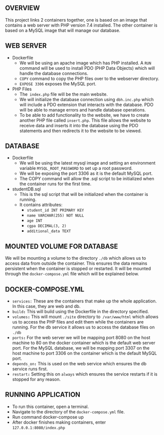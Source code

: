 ## **OVERVIEW**

This project links 2 containers together, one is based on an image that contains a web server with PHP version 7.4 installed. The other container is based on a MySQL image that will manage our database.


## **WEB SERVER**



* Dockerfile
    * We will be using an apache image which has PHP installed. A `RUN` command will be used to install PDO (PHP Data Objects) which will handle the database connections.
    * `COPY` command to copy the PHP files over to the webserver directory.
    * `EXPOSE 3306` exposes the MySQL port.
* PHP Files
    * The` index.php` file will be the main website.
    * We will initialize the database connection using `dbh.inc.php` which will include a PDO extension that interacts with the database. PDO will be able to manage errors and handle database operations. 
    * To be able to add functionality to the website, we have to create another PHP file called `insert.php`. This file allows the website to receive data and inserts it into the database using the PDO statements and then redirects it to the website to be viewed.


## **DATABASE**



* Dockerfile
    * We will be using the latest mysql image and setting an environment variable  `MYSQL_ROOT_PASSWORD` to set up a root password. 
    * We will be exposing the port 3306 as it is the default MySQL port. 
    * The COPY command will allow the .sql script to be initialized when the container runs for the first time.
* studentDB.sql
    * This is the sql script that will be initialized when the container is running.
    * It contains attributes:
        * `student_id INT PRIMARY KEY`
        * `name VARCHAR(255) NOT NULL`
        * `age INT`
        * `cgpa DECIMAL(3, 2)`
        * `additional_data TEXT`


## **MOUNTED VOLUME FOR DATABASE**

We will be mounting a volume to the directory `./db` which allows us to access data from outside the container. This ensures the data remains persistent when the container is stopped or restarted. It will be mounted through the `docker-compose.yml` file which will be explained below.


## **DOCKER-COMPOSE.YML**



* `services:` These are the containers that make up the whole application. In this case, they are web and db.
* <code>build<strong>:</strong></code> This will build using the Dockerfile in the directory specified. 
* <code>volumes<strong>:</strong></code> This will mount <code>./site</code> directory to<code> /var/www/html</code> which allows us to access the PHP files and edit them while the containers are running. For the db service it allows us to access the database files on <code>./db</code>
* <code>ports<strong>:</strong></code> For the web server we will be mapping port 8080 on the host machine to 80 on the docker container which is the default web server port. For the MySQL database, we will be mapping port 3307 on the host machine to port 3306 on the container which is the default MySQL port.
* <code>depends_on<strong>:</strong></code> This is used on the web service which ensures the db service runs first.
* <code>restart<strong>:</strong></code> Setting this on <code>always</code> which ensures the service restarts if it is stopped for any reason.


## <strong>RUNNING APPLICATION</strong>



* To run this container, open a terminal.
* Navigate to the directory of the `docker-compose.yml` file.
* Run command docker-compose up
* After docker finishes making containers, enter `127.0.0.1:8080/index.php`
